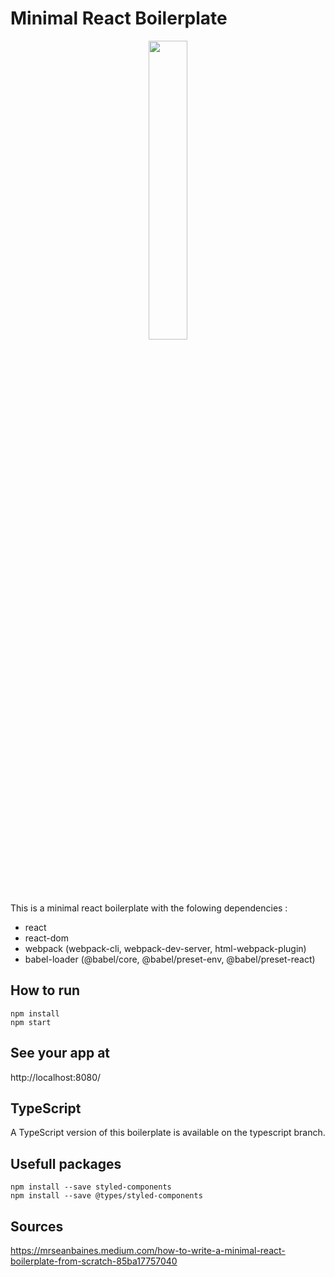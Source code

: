 # Minimal React Boilerplate
<p align="center">
<img src="https://res.cloudinary.com/practicaldev/image/fetch/s--UVX7ie6K--/c_limit%2Cf_auto%2Cfl_progressive%2Cq_auto%2Cw_880/https://dev-to-uploads.s3.amazonaws.com/i/v4y43jjfj7u5r8to8qdu.png"  width=35% height=35%>
</p>


This is a minimal react boilerplate with the folowing dependencies :
- react
- react-dom
- webpack (webpack-cli, webpack-dev-server, html-webpack-plugin) 
- babel-loader (@babel/core, @babel/preset-env, @babel/preset-react)

## How to run
```
npm install
npm start
```

## See your app at
http://localhost:8080/

## TypeScript
A TypeScript version of this boilerplate is available on the typescript branch.

## Usefull packages
```
npm install --save styled-components
npm install --save @types/styled-components
```
## Sources

https://mrseanbaines.medium.com/how-to-write-a-minimal-react-boilerplate-from-scratch-85ba17757040
